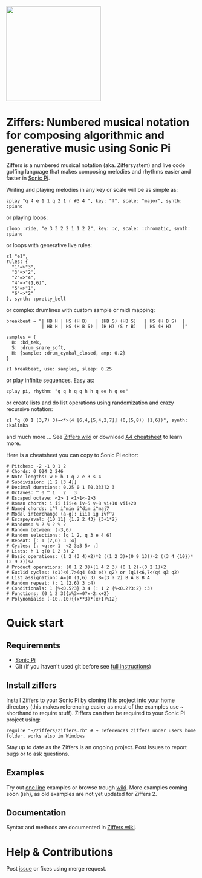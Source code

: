 <img src="https://github.com/amiika/ziffers/raw/ziffers2/ziffers.png" width=250, border=0, padding=0>

# Ziffers: Numbered musical notation for composing algorithmic and generative music using Sonic Pi
Ziffers is a numbered musical notation (aka. Ziffersystem) and live code golfing language that makes composing melodies and rhythms easier and faster in [Sonic Pi](https://sonic-pi.net/).

Writing and playing melodies in any key or scale will be as simple as:
```
zplay "q 4 e 1 1 q 2 1 r #3 4 ", key: "f", scale: "major", synth: :piano
```
or playing loops:
```
zloop :ride, "e 3 3 2 2 1 1 2 2", key: :c, scale: :chromatic, synth: :piano
```
or loops with generative live rules:
```
z1 "e1",
rules: {
  "1"=>"3",
  "3"=>"2",
  "2"=>"4",
  "4"=>"(1,6)",
  "5"=>"1",
  "6"=>"2"
}, synth: :pretty_bell
```
or complex drumlines with custom sample or midi mapping:
```
breakbeat = "| HB H | HS (H B)   | (HB S) (HB S)   | HS (H B S)  |
             | HB H | HS (H B S) | (H H) (S r B)   | HS (H H)    |"

samples = {
  B: :bd_tek,
  S: :drum_snare_soft,
  H: {sample: :drum_cymbal_closed, amp: 0.2}
}

z1 breakbeat, use: samples, sleep: 0.25
```
or play infinite sequences. Easy as:
```
zplay pi, rhythm: "q q h q q h h q ee h q ee"
```
or create lists and do list operations using randomization and crazy recursive notation:
```
z1 "q (0 1 (3,7) 3)~<*>(4 [6,4,[5,4,2,7]] (0,(5,8)) (1,6))", synth: :kalimba
```
and much more ... See [Ziffers wiki](https://github.com/amiika/ziffers/wiki) or download [A4 cheatsheet](https://github.com/amiika/ziffers/raw/master/Cheatsheet.pdf) to learn more.

Here is a cheatsheet you can copy to Sonic Pi editor:
```
# Pitches: -2 -1 0 1 2
# Chords: 0 024 2 246
# Note lengths: w 0 h 1 q 2 e 3 s 4
# Subdivision: [1 2 [3 4]]
# Decimal durations: 0.25 0 1 [0.333]2 3
# Octaves: ^ 0 ^ 1 _ 2 _ 3
# Escaped octave: <2> 1 <1>1<-2>3
# Roman chords: i ii iii+4 iv+5 v+8 vi+10 vii+20
# Named chords: i^7 i^min i^dim i^maj7
# Modal interchange (a-g): iiia ig ivf^7
# Escape/eval: {10 11} {1.2 2.43} {3+1*2}
# Randoms: % ? % ? % ?
# Random between: (-3,6)
# Random selections: [q 1 2, q 3 e 4 6]
# Repeat: [: 1 (2,6) 3 :4]
# Cycles: [: <q;e> 1  <2 3;3 5> :]
# Lists: h 1 q(0 1 2 3) 2
# Basic operations: (1 2 (3 4)+2)*2 ((1 2 3)+(0 9 13))-2 ((3 4 {10})*(2 9 3))%7
# Product operations: (0 1 2 3)+(1 4 2 3) (0 1 2)-(0 2 1)+2
# Euclid cycles: (q1)<6,7>(q4 (e3 e4) q2) or (q1)<6,7<(q4 q3 q2)
# List assignation: A=(0 (1,6) 3) B=(3 ? 2) B A B B A
# Random repeat: (: 1 (2,6) 3 :4)
# Conditionals: 1 {%<0.5?3} 3 4 (: 1 2 {%<0.2?3:2} :3)
# Functions: (0 1 2 3){x%3==0?x-2:x+2}
# Polynomials: (-10..10){(x**3)*(x+1)%12}
```

# Quick start

## Requirements

- [Sonic Pi](https://sonic-pi.net/)
- Git (if you haven't used git before see [full instructions](https://github.com/amiika/ziffers/wiki/Install))

## Install ziffers

Install Ziffers to your Sonic Pi by cloning this project into your home directory (this makes referencing easier as most of the examples use ~ shorthand to require stuff). Ziffers can then be required to your Sonic Pi project using:

```
require "~/ziffers/ziffers.rb" # ~ references ziffers under users home folder, works also in Windows
```

Stay up to date as the Ziffers is an ongoing project. Post Issues to report bugs or to ask questions.

## Examples

Try out [one line](https://github.com/amiika/ziffers/blob/master/test/play_tests.rb) examples or browse trough [wiki](https://github.com/amiika/ziffers/wiki). More examples coming soon (ish), as old examples are not yet updated for Ziffers 2.

## Documentation

Syntax and methods are documented in [Ziffers wiki](https://github.com/amiika/ziffers/wiki).

# Help & Contributions

Post [issue](https://github.com/amiika/ziffers/issues) or fixes using merge request.
